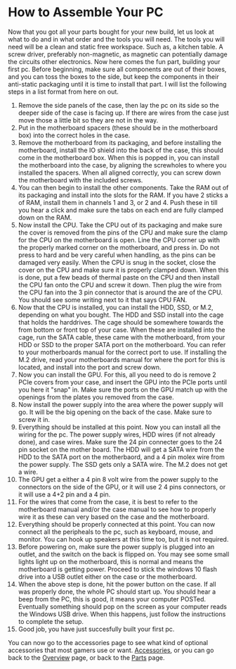# How to Assemble Your PC
Now that you got all your parts bought for your new build, let us look at what to do and in what order and the tools you will need.  The tools you will need will be a clean and static free workspace.  Such as, a kitchen table.  A screw driver, preferably non-magnetic, as magnetic can potentially damage the circuits other electronics.
Now here comes the fun part, building your first pc.  Before beginning, make sure all components are out of their boxes, and you can toss the boxes to the side, but keep the components in their anti-static packaging until it is time to install that part.  I will list the following steps in a list format from here on out.

1. Remove the side panels of the case, then lay the pc on its side so the deeper side of the case is facing up.  If there are wires from the case just move those a little bit so they are not in the way.
2. Put in the motherboard spacers (these should be in the motherboard box) into the correct holes in the case.
3. Remove the motherboard from its packaging, and before installing the motherboard, install the IO shield into the back of the case, this should come in the motherboard box.  When this is popped in, you can install the motherboard into the case, by aligning the screwholes to where you installed the spacers.  When all aligned correctly, you can screw down the motherboard with the included screws.
4. You can then begin to install the other components.  Take the RAM out of its packaging and install into the slots for the RAM.  If you have 2 sticks a of RAM, install them in channels 1 and 3, or 2 and 4.  Push these in till you hear a click and make sure the tabs on each end are fully clamped down on the RAM.
5. Now install the CPU.  Take the CPU out of its packaging and make sure the cover is removed from the pins of the CPU and make sure the clamp for the CPU on the motherboard is open.  Line the CPU corner up with the properly marked corner on the motherboard, and press in.  Do not press to hard and be very careful when handling, as the pins can be damaged very easily.  When the CPU is snug in the socket, close the cover on the CPU and make sure it is properly clamped down.  When this is done, put a few beads of thermal paste on the CPU and then install the CPU fan onto the CPU and screw it down.  Then plug the wire from the CPU fan into the 3 pin connector that is around the are of the CPU.  You should see some writing next to it that says CPU FAN.
6. Now that the CPU is installed, you can install the HDD, SSD, or M.2, depending on what you bought.  The HDD and SSD install into the cage that holds the harddrives.  The cage should be somewhere towards the from bottom or front top of your case.  When these are installed into the cage, run the SATA cable, these came with the motherboard, from your HDD or SSD to the proper SATA port on the motherboard.  You can refer to your motherboards manual for the correct port to use.  If installing the M.2 drive, read your motherboards manual for where the port for this is located, and install into the port and screw down.
7. Now you can install the GPU.  For this, all you need to do is remove 2 PCIe covers from your case, and insert the GPU into the PCIe ports until you here it "snap" in.  Make sure the ports on the GPU match up with the openings from the plates you removed from the case.
8. Now install the power supply into the area where the power supply will go.  It will be the big opening on the back of the case.  Make sure to screw it in.
9. Everything should be installed at this point.  Now you can install all the wiring for the pc.  The power supply wires, HDD wires (if not already done), and case wires.  Make sure the 24 pin connecter goes to the 24 pin socket on the mother board.  The HDD will get a SATA wire from the HDD to the SATA port on the motherbaord, and a 4 pin molex wire from the power supply.  The SSD gets only a SATA wire.  The M.2 does not get a wire.
10. The GPU get a either a 4 pin 8 volt wire from the power supply to the connectors on the side of the GPU, or it will use 2 4 pins connectors, or it will use a 4+2 pin and a 4 pin.
11. For the wires that come from the case, it is best to refer to the motherboard manual and/or the case manual to see how to properly wire it as these can very based on the case and the motherboard.
12. Everything should be properly connected at this point.  You can now connect all the peripheals to the pc, such as keyboard, mouse, and monitor.  You can hook up speakers at this time too, but it is not required.
13. Before powering on, make sure the power supply is plugged into an outlet, and the switch on the back is flipped on.  You may see some small lights light up on the motherboard, this is normal and means the motherboard is getting power.  Proceed to stick the windows 10 flash drive into a USB outlet either on the case or the motherboard.
14.  When the above step is done, hit the power button on the case.  If all was properly done, the whole PC should start up.  You should hear a beep from the PC, this is good, it means your computer POSTed.  Eventually something should pop on the screen as your computer reads the Windows USB drive.  When this happens, just follow the instructions to complete the setup.
15.  Good job, you have just succesfully built your first pc.

You can now go to the accessories page to see what kind of optional accessories that most gamers use or want. [Accessories](Accessories.md), or you can go back to the [Overview](README.md) page, or back to the [Parts](Parts.md) page.
